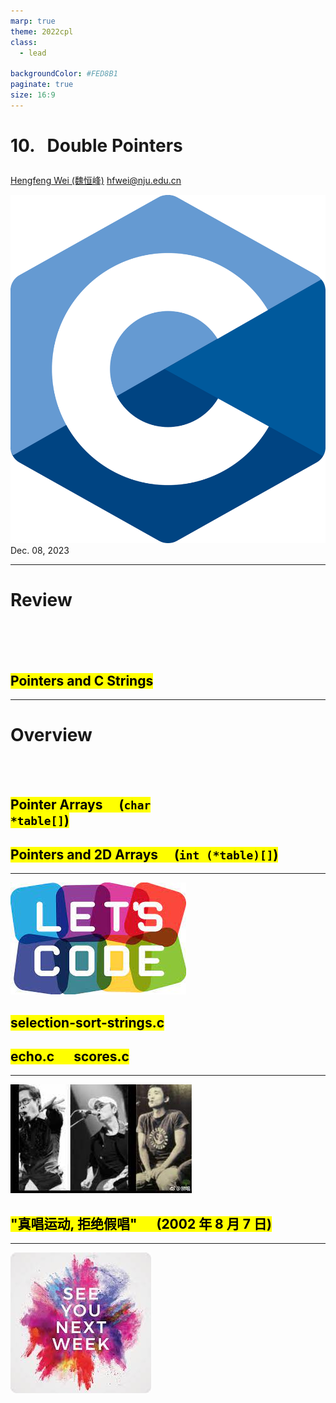 ```yaml
---
marp: true
theme: 2022cpl
class:
  - lead

backgroundColor: #FED8B1
paginate: true
size: 16:9
---
```

# <p id = "small-caps">10. &nbsp; Double Pointers</p>

[Hengfeng Wei (魏恒峰)](https://hengxin.github.io/)
hfwei@nju.edu.cn

![w:200](figs/C.png)
Dec. 08, 2023

---
# Review
<br>
<br>
<br>

## <mark>Pointers and C Strings</mark>

---
# Overview
<br>
<br>

## <mark>Pointer Arrays &emsp;(<code>char *table[]</code>)</mark>

## <mark>Pointers and 2D Arrays &emsp;(<code>int (*table)[]</code>)</mark>

---
![w:600](figs/lets-code.jpeg)

## <mark>selection-sort-strings.c</mark>
## <mark>echo.c &emsp; scores.c</mark>

---
![w:800](figs/luo-cui-zhang.jpeg)

## <mark>"真唱运动, 拒绝假唱" &emsp; (2002 年 8 月 7 日)</mark>

---
![bg w:600](figs/see-you.jpeg)